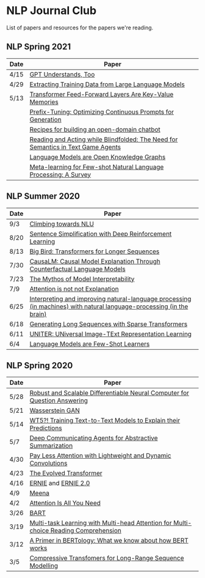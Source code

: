 # NLP Journal Club

List of papers and resources for the papers we're reading.

## NLP Spring 2021

| Date | Paper |
| ---- | ----- |
| 4/15 | [GPT Understands, Too](https://arxiv.org/pdf/2103.10385.pdf)
| 4/29 |  [Extracting Training Data from Large Language Models](https://arxiv.org/abs/2012.07805)
| 5/13 |  [Transformer Feed-Forward Layers Are Key-Value Memories](https://arxiv.org/abs/2012.14913)
|  |  [Prefix-Tuning: Optimizing Continuous Prompts for Generation](https://arxiv.org/pdf/2101.00190.pdf)
|  |  [Recipes for building an open-domain chatbot](https://arxiv.org/pdf/2004.13637.pdf)
|  |  [Reading and Acting while Blindfolded: The Need for Semantics in Text Game Agents](https://arxiv.org/pdf/2103.13552.pdf)
|  |  [Language Models are Open Knowledge Graphs](https://arxiv.org/abs/2010.11967)
|  |  [Meta-learning for Few-shot Natural Language Processing: A Survey](https://arxiv.org/pdf/2007.09604.pdf)

## NLP Summer 2020

| Date | Paper |
| ---- | ----- |
| 9/3  | [Climbing towards NLU](https://www.aclweb.org/anthology/2020.acl-main.463.pdf)
| 8/20 | [Sentence Simplification with Deep Reinforcement Learning](https://www.aclweb.org/anthology/D17-1062.pdf)
| 8/13 | [Big Bird: Transformers for Longer Sequences](https://arxiv.org/pdf/2007.14062.pdf)
| 7/30 | [CausaLM: Causal Model Explanation Through Counterfactual Language Models](https://arxiv.org/pdf/2005.13407.pdf)
| 7/23 | [The Mythos of Model Interpretability](https://dl.acm.org/doi/pdf/10.1145/3236386.3241340)
| 7/9  | [Attention is not not Explanation](https://arxiv.org/pdf/1908.04626.pdf)
| 6/25 | [Interpreting and improving natural-language processing (in machines) with natural language-processing (in the brain)](https://arxiv.org/pdf/1905.11833.pdf)
| 6/18 | [Generating Long Sequences with Sparse Transformers](https://arxiv.org/pdf/1904.10509.pdf)
| 6/11 | [UNITER: UNiversal Image-TExt Representation Learning](https://arxiv.org/pdf/1909.11740.pdf)
| 6/4  | [Language Models are Few-Shot Learners](https://arxiv.org/pdf/2005.14165.pdf)

## NLP Spring 2020

| Date | Paper |
| ---- | ----- |
| 5/28 | [Robust and Scalable Differentiable Neural Computer for Question Answering](https://www.aclweb.org/anthology/W18-2606.pdf)
| 5/21 | [Wasserstein GAN](https://arxiv.org/pdf/1701.07875.pdf)
| 5/14 | [WT5?! Training Text-to-Text Models to Explain their Predictions](https://arxiv.org/pdf/2004.14546.pdf)
| 5/7  | [Deep Communicating Agents for Abstractive Summarization](https://www.aclweb.org/anthology/N18-1150.pdf)
| 4/30 | [Pay Less Attention with Lightweight and Dynamic Convolutions](https://openreview.net/pdf?id=SkVhlh09tX)
| 4/23 | [The Evolved Transformer](https://arxiv.org/pdf/1901.11117.pdf)
| 4/16 | [ERNIE](https://arxiv.org/pdf/1905.07129.pdf) and [ERNIE 2.0](https://arxiv.org/pdf/1907.12412.pdf)
| 4/9  | [Meena](https://arxiv.org/abs/2001.09977)
| 4/2  | [Attention Is All You Need](https://papers.nips.cc/paper/7181-attention-is-all-you-need.pdf)
| 3/26 | [BART](https://arxiv.org/pdf/1910.13461.pdf)
| 3/19 | [Multi-task Learning with Multi-head Attention for Multi-choice Reading Comprehension](https://arxiv.org/pdf/2003.04992.pdf)
| 3/12 | [A Primer in BERTology: What we know about how BERT works](https://arxiv.org/pdf/2002.12327.pdf)
| 3/5  | [Compressive Transfomers for Long-Range Sequence Modelling](https://arxiv.org/abs/1911.05507)
